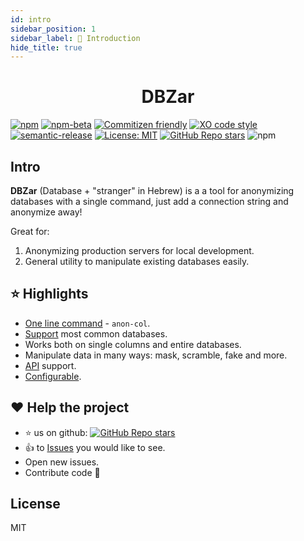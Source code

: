 ```yaml
---
id: intro
sidebar_position: 1
sidebar_label: 👋 Introduction
hide_title: true
---
```


<h1 align="center">DBZar
</h1>

[![npm](https://img.shields.io/npm/v/dbzar)](https://www.npmjs.com/package/dbzar)
[![npm-beta](https://img.shields.io/npm/v/dbzar/beta)](https://www.npmjs.com/package/dbzar)
[![Commitizen friendly](https://img.shields.io/badge/commitizen-friendly-brightgreen.svg)](http://commitizen.github.io/cz-cli/)
[![XO code style](https://img.shields.io/badge/code_style-XO-5ed9c7.svg)](https://github.com/xojs/xo)
[![semantic-release](https://img.shields.io/badge/%20%20%F0%9F%93%A6%F0%9F%9A%80-semantic--release-e10079.svg)](https://github.com/semantic-release/semantic-release)
[![License: MIT](https://img.shields.io/badge/License-MIT-yellow.svg)](https://opensource.org/licenses/MIT)
[![GitHub Repo stars](https://img.shields.io/github/stars/nitzano/dbzar?style=flat)](https://github.com/nitzano/dbzar/stargazers)
![npm](https://img.shields.io/npm/dm/dbzar)

## Intro

**DBZar** (Database + "stranger" in Hebrew) is a a tool for anonymizing databases with a single command, just add a connection string and anonymize away!

Great for:

1. Anonymizing production servers for local development.
2. General utility to manipulate existing databases easily.

## ⭐ Highlights

- [One line command](/docs/usage) - `anon-col`.
- [Support](/docs/supported_dbs) most common databases.
- Works both on single columns and entire databases.
- Manipulate data in many ways: mask, scramble, fake and more.
- [API](/docs/api) support.
- [Configurable](/docs/config).

## ❤ Help the project

- ⭐ us on github: [![GitHub Repo stars](https://img.shields.io/github/stars/nitzano/dbzar?style=social)](https://github.com/nitzano/dbzar/stargazers)
- 👍 to [Issues](https://github.com/nitzano/dbzar/issues) you would like to see.
- Open new issues.
- Contribute code 🙌

## License

MIT
